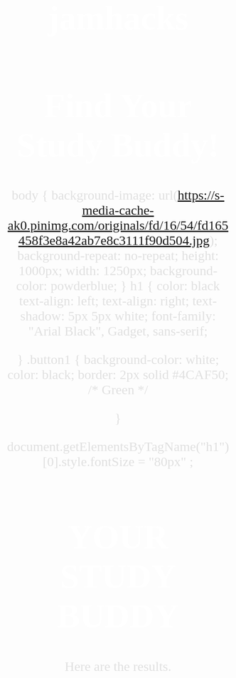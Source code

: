 # jamhacks
<!DOCTYPE html>
<html>
<head>

</head>
<body>


<button class="button">Let's Begin!</button>

</body>
  
 
</html>



<h1>Find Your Study Buddy!</h1>
<style>
.button {
 
  display: inline-block;
  padding: 15px 25px;
  font-size: 24px;
  cursor: pointer;
  text-align: center;
  text-decoration: none;
  outline: none;
  color: #fff;
  background-color: #4CAF50;
  border: none;
  border-radius: 20px;
  box-shadow: 0 9px #999;
  
}

.button:hover {background-color: #3e8e41}

.button:active {
  background-color: #3e8e41;
  box-shadow: 0 5px #666;
  transform: translateY(9px);
}
.button{
    position: absolute;
    left: 700px;
    border: 3px solid #73AD21;
    top: 260px;
}
</style>

body {
  background-image: url(https://s-media-cache-ak0.pinimg.com/originals/fd/16/54/fd165458f3e8a42ab7e8c3111f90d504.jpg);
  background-repeat: no-repeat;
  height: 1000px;
  width: 1250px;
  background-color: powderblue;
}
h1 {
  color: black
  text-align: left; text-align: right;
  text-shadow: 5px 5px white;
  font-family: "Arial Black", Gadget, sans-serif;
  
}
.button1 {
    background-color: white;
    color: black;
    border: 2px solid #4CAF50; /* Green */

    
}

document.getElementsByTagName("h1")[0].style.fontSize = "80px"
;

<html>
  <head>
    <title>Study Buddy</title>
    <style>
      h1 {
        color: white;
        font-family: Arial Black;
        font-size: 77px;
        text-align: center;
      }
      
      h2 {
        color: white;
        font-family: Tahoma;
      }
      
      h3 {
        color: white;
        font-family: Arial;
        text-align: center;
        font-size: 20px;
      }
      p {
        color: rgb(224, 224, 224);
        font-family: Tahoma;
        text-align: center;
        font-size: 30px;
      }
     
      .button{
        background-color: white;
        border: none;
        color: rgb(0, 0, 102);
        padding: 15px 32px;
        text-align: center;
        text-decoration: none;
        display: inline-block;
        font-size: 16px;
        margin: 4px 500px;
        cursor: pointer;
      }
      
      label{
        color:white;
        font-size: 20px;
        font-family: arial;
      }
      
      body {
        background-image: url(http://wallpapercave.com/wp/doAHAI6.jpg);
      }
      
    </style>
  </head>  
  <h1>INPUT INFORMATION</h1>
  <hr><p> Welcome! Please input your name, age, your average, and the course code of the subject you wish to study with your Buddy. <br>We will find you a pefect Study Buddy in no time!  </p><hr/>
  
  <h2><i>Your Information</i></h2>
 <form id = "Your Information">
   <label for = "name">Name :
     <input id = "name" name = "name" type="text"/><br>
    <label for = "age">Age :
      <input id = "age" age = "age" type="text"/><br>
    <label for = "average">Average :
   <input id = "average" average = "average" type="text"/><br>
    <label for = "course code">Course Code :
   <input id = "course code" course code = "course code" type="text"/><br>
    </label>
      
<hr><h3>Once you are done entering in your information, please click the button below. <br>
  Please wait patiently as we process your results and find a perfect Study Buddy for you. </h3></hr>

<input type="button" class="button" value="Input Button">
<html/>

<html>
<style>
  
body {
  background-image: url(http://www.millennium.co.tz/wordpress/wp-content/uploads/2014/11/Colorful-Beach-Sunrise-Hd-Background-9-HD-Wallpapers.jpg)
}

h1{
  color: white;
  font-family: Arial black;
  text-align: center;
}
  
 p{
   color: white;
   font-family: Arial black:
      
 }
</style>
<h1>YOUR STUDY BUDDY</h1>
<body>
	<p>Here are the results.</p>
</body>
</html>
